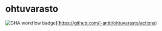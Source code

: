 # ohtuvarasto

![GHA workflow badge](https://github.com/l-antti/ohtuvarasto/workflows/CI/badge.svg)](https://github.com/l-antti/ohtuvarasto/actions)
